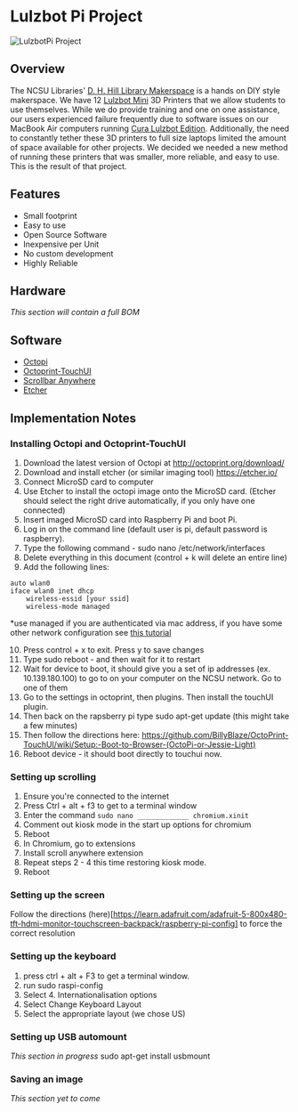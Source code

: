 # Lulzbot Pi Project
![LulzbotPi Project](https://i.imgur.com/x3jztbd.jpg)

## Overview

The NCSU Libraries' [D. H. Hill Library Makerspace](https://www.lib.ncsu.edu/do/make-at-hill) is a hands on DIY style makerspace. We have 12 [Lulzbot Mini](https://www.lulzbot.com/store/printers/lulzbot-mini) 3D Printers that we allow students to use themselves. While we do provide training and one on one assistance, our users experienced failure frequently due to software issues on our MacBook Air computers running [Cura Lulzbot Edition](https://www.lulzbot.com/cura). Additionally, the need to constantly tether these 3D printers to full size laptops limited the amount of space available for other projects. We decided we needed a new method of running these printers that was smaller, more reliable, and easy to use. This is the result of that project.

## Features

- Small footprint
- Easy to use
- Open Source Software
- Inexpensive per Unit
- No custom development
- Highly Reliable

## Hardware

*This section will contain a full BOM*

## Software

- [Octopi](https://octopi.octoprint.org/)
- [Octoprint-TouchUI](https://github.com/BillyBlaze/OctoPrint-TouchUI)
- [Scrollbar Anywhere](https://chrome.google.com/webstore/detail/scrollbar-anywhere/namcaplenodjnggbfkbopdbfngponici?hl=en)
- [Etcher](etcher.io)

## Implementation Notes

### Installing Octopi and Octoprint-TouchUI
1. Download the latest version of Octopi at http://octoprint.org/download/
2. Download and install etcher (or similar imaging tool) https://etcher.io/
3. Connect MicroSD card to computer
4. Use Etcher to install the octopi image onto the MicroSD card. (Etcher should select the right drive automatically, if you only have one connected)
5. Insert imaged MicroSD card into Raspberry Pi and boot Pi.
6. Log in on the command line (default user is pi, default password is raspberry).
7. Type the following command - sudo nano /etc/network/interfaces
8. Delete everything in this document (control + k will delete an entire line)
9. Add the following lines:
```
auto wlan0
iface wlan0 inet dhcp
	wireless-essid [your ssid]
	wireless-mode managed
```
 *use managed if you are authenticated via mac address, if you have some other network configuration see [this tutorial](http://weworkweplay.com/play/automatically-connect-a-raspberry-pi-to-a-wifi-network/)
 
10. Press control + x to exit. Press y to save changes
11. Type sudo reboot - and then wait for it to restart
12. Wait for device to boot, it should give you a set of ip addresses (ex. 10.139.180.100) to go to on your computer on the NCSU network. Go to one of them
13. Go to the settings in octoprint, then plugins. Then install the touchUI plugin.
14. Then back on the rapsberry pi type sudo apt-get update (this might take a few minutes)
15. Then follow the directions here: https://github.com/BillyBlaze/OctoPrint-TouchUI/wiki/Setup:-Boot-to-Browser-(OctoPi-or-Jessie-Light)
16. Reboot device - it should boot directly to touchui now.

### Setting up scrolling
1. Ensure you're connected to the internet
2. Press Ctrl + alt + f3 to get to a terminal window
3. Enter the command ```sudo nano _____________ chromium.xinit``` 
4. Comment out kiosk mode in the start up options for chromium
5. Reboot
6. In Chromium, go to extensions
7. Install scroll anywhere extension
8. Repeat steps 2 - 4 this time restoring kiosk mode.
9. Reboot

### Setting up the screen
Follow the directions (here)[https://learn.adafruit.com/adafruit-5-800x480-tft-hdmi-monitor-touchscreen-backpack/raspberry-pi-config] to force the correct resolution

### Setting up the keyboard
1. press ctrl + alt + F3 to get a terminal window.
2. run sudo raspi-config
3. Select 4. Internationalisation options
4. Select Change Keyboard Layout
5. Select the appropriate layout (we chose US)

### Setting up USB automount
*This section in progress*
sudo apt-get install usbmount 

### Saving an image
*This section yet to come*
